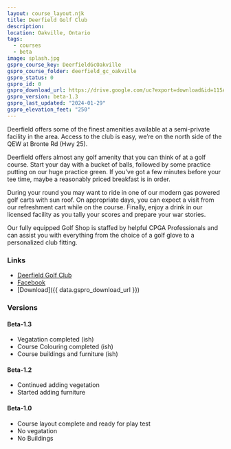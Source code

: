 ```yaml
---
layout: course_layout.njk
title: Deerfield Golf Club
description:
location: Oakville, Ontario
tags: 
  - courses
  - beta
image: splash.jpg
gspro_course_key: DeerfieldGcOakville
gspro_course_folder: deerfield_gc_oakville
gspro_status: 0
gspro_id: 0
gspro_download_url: https://drive.google.com/uc?export=download&id=115ATNSEUb4nKlfYq3WgAGREt6F7zfrVL
gspro_version: beta-1.3
gspro_last_updated: "2024-01-29"
gspro_elevation_feet: "250"
---
```


Deerfield offers some of the finest amenities available at a semi-private facility in the area. Access to the club is easy, we’re on the north side of the QEW at Bronte Rd (Hwy 25).

Deerfield offers almost any golf amenity that you can think of at a golf course. Start your day with a bucket of balls, followed by some practice putting on our huge practice green. If you’ve got a few minutes before your tee time, maybe a reasonably priced breakfast is in order.

During your round you may want to ride in one of our modern gas powered golf carts with sun roof. On appropriate days, you can expect a visit from our refreshment cart while on the course. Finally, enjoy a drink in our licensed facility as you tally your scores and prepare your war stories.  

Our fully equipped Golf Shop is staffed by helpful CPGA Professionals and can assist you with everything from the choice of a golf glove to a personalized club fitting.

### Links

- [Deerfield Golf Club](https://golfdeerfield.com/)
- [Facebook](https://www.facebook.com/DeerfieldGolfClub/)
- [Download]({{ data.gspro_download_url }})

### Versions

#### Beta-1.3

- Vegatation completed (ish)
- Course Colouring completed (ish)
- Course buildings and furniture (ish)

#### Beta-1.2

- Continued adding vegetation
- Started adding furniture

#### Beta-1.0

- Course layout complete and ready for play test
- No vegatation
- No Buildings
